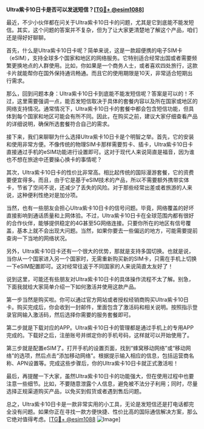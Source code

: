 **Ultra紫卡10日卡是否可以发送短信？[[TG💪+ @esim1088](https://t.me/s/esim1088)]**

最近，不少小伙伴都在问关于Ultra紫卡10日卡的问题，尤其是它到底能不能发短信。其实，这个问题的答案并不复杂，但为了让大家更清楚地了解这个产品，咱们还是得好好聊聊。

首先，什么是Ultra紫卡10日卡呢？简单来说，这是一款超便携的电子SIM卡（eSIM），支持全球多个国家和地区的网络服务。它特别适合经常出国或者需要频繁更换地点的人群使用。比如，你如果是一个商务人士，或者喜欢四处旅行，这款卡片就能帮你在国外保持通讯畅通。而且它的使用期限是10天，非常适合短期出行需求。

那么，回到问题本身：Ultra紫卡10日卡到底能不能发短信呢？答案是可以的！不过，这里需要强调一点，能否发短信取决于具体的套餐内容以及所在国家或地区的网络支持情况。通常情况下，Ultra紫卡10日卡的套餐中都会包含短信功能，但具体到每个国家和地区可能会有所不同。因此，在购买之前，建议大家仔细查看产品的详细说明，确保所选套餐符合自己的需求。

接下来，我们来聊聊为什么选择Ultra紫卡10日卡是个明智之举。首先，它的安装和使用非常方便。不像传统的物理SIM卡那样需要剪卡、插卡，Ultra紫卡10日卡直接通过手机的eSIM功能进行设置即可。这对于现代人来说简直是福音，因为谁也不想在旅途中还要操心换卡的事情呢？

其次，Ultra紫卡10日卡的性价比非常高。相比起传统的国际漫游套餐，它的资费要便宜得多。而且，由于它是基于eSIM技术的产品，所以不需要额外携带实体卡，节省了空间不说，还减少了丢失的风险。对于那些经常出差或者旅游的人来说，这种便利性绝对是加分项。

当然，也有一些朋友会担心Ultra紫卡10日卡的信号问题。毕竟，网络覆盖的好坏直接影响到通话质量和上网体验。不过，Ultra紫卡10日卡在全球范围内都有很好的合作伙伴，能够提供稳定的4G甚至5G网络连接。只要你所在的地区有信号覆盖，基本上就不会出现大问题。当然，如果你要去一些偏远的地方，可能需要提前查询一下当地的网络状况。

另外，Ultra紫卡10日卡还有一个很大的优势，那就是支持多国切换。也就是说，当你从一个国家进入另一个国家时，无需重新购买新的SIM卡，只需在手机上切换一下eSIM配置即可。这对经常往返于不同国家的人来说简直太友好了！

说到这里，可能还有些朋友对Ultra紫卡10日卡的具体操作流程不太了解。别急，下面我就给大家简单介绍一下如何激活并使用这款产品。

第一步当然是购买啦。你可以通过官方网站或者授权经销商购买Ultra紫卡10日卡。购买完成后，你会收到一封邮件，里面包含了激活码和相关说明。按照指示登录官网输入激活码，然后选择你需要的服务套餐即可。

第二步就是下载对应的APP。Ultra紫卡10日卡的管理都是通过手机上的专用APP完成的。下载好之后，注册账号并绑定你的手机号码，这样就可以开始使用了。

第三步就是配置eSIM了。打开手机的设置页面，找到“蜂窝移动网络”或“移动网络”的选项，然后点击“添加移动网络”。根据提示输入相应的信息，包括运营商名称、APN设置等。完成这些步骤后，你的Ultra紫卡10日卡就正式激活啦！

最后，再提醒一下大家，虽然Ultra紫卡10日卡的功能强大，但在使用过程中也要注意一些细节。比如，不要随意泄露个人信息，避免被不法分子利用；同时，尽量选择正规渠道购买产品，以免买到假货或者遇到售后问题。

总之，Ultra紫卡10日卡是一款非常实用的小工具，无论是发短信还是打电话都完全没有问题。如果你正在寻找一款方便快捷、性价比高的国际通信解决方案，那么它绝对值得考虑。[[TG💪+ @esim1088](https://t.me/s/esim1088) ![Image](https://i.postimg.cc/4NQfJmqS/Snipaste-2025-05-13-00-14-12.png)]